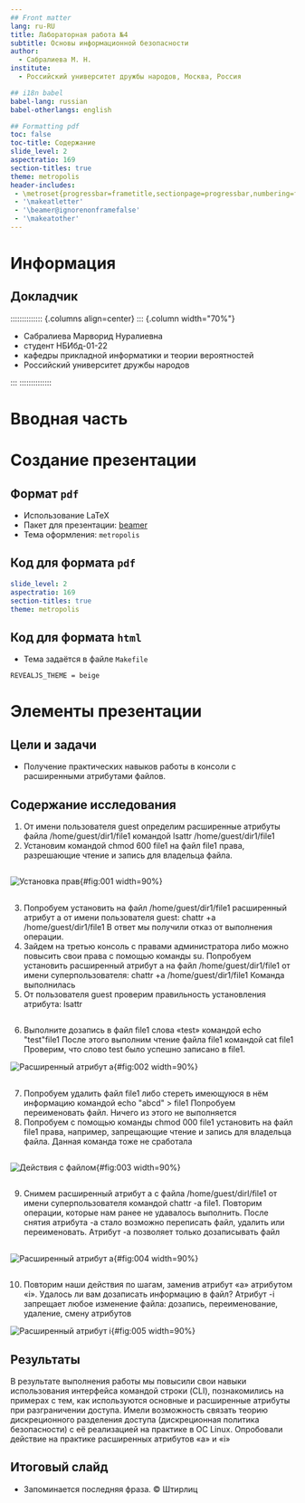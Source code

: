 ```yaml
---
## Front matter
lang: ru-RU
title: Лабораторная работа №4
subtitle: Основы информационной безопасности
author:
  - Сабралиева М. Н.
institute:
  - Российский университет дружбы народов, Москва, Россия

## i18n babel
babel-lang: russian
babel-otherlangs: english

## Formatting pdf
toc: false
toc-title: Содержание
slide_level: 2
aspectratio: 169
section-titles: true
theme: metropolis
header-includes:
 - \metroset{progressbar=frametitle,sectionpage=progressbar,numbering=fraction}
 - '\makeatletter'
 - '\beamer@ignorenonframefalse'
 - '\makeatother'
---
```


# Информация

## Докладчик

:::::::::::::: {.columns align=center}
::: {.column width="70%"}

  * Сабралиева Марворид Нуралиевна
  * студент НБИбд-01-22
  * кафедры прикладной информатики и теории вероятностей
  * Российский университет дружбы народов

:::
::::::::::::::

# Вводная часть

# Создание презентации

## Формат `pdf`

- Использование LaTeX
- Пакет для презентации: [beamer](https://ctan.org/pkg/beamer)
- Тема оформления: `metropolis`

## Код для формата `pdf`

```yaml
slide_level: 2
aspectratio: 169
section-titles: true
theme: metropolis
```

## Код для формата `html`

- Тема задаётся в файле `Makefile`

```make
REVEALJS_THEME = beige 
```

# Элементы презентации


## Цели и задачи

- Получение практических навыков работы в консоли с расширенными
атрибутами файлов.

## Содержание исследования

1. От имени пользователя guest определим расширенные атрибуты файла
/home/guest/dir1/file1 командой lsattr /home/guest/dir1/file1
2. Установим командой chmod 600 file1 на файл file1 права, разрешающие чтение и запись для владельца файла. 

##

![Установка прав](image/1.jpg){#fig:001 width=90%}

##

3. Попробуем установить на файл /home/guest/dir1/file1 расширенный атрибут a от имени пользователя guest: chattr +a /home/guest/dir1/file1
В ответ мы получили отказ от выполнения операции.
4. Зайдем на третью консоль с правами администратора либо можно повысить свои права с помощью команды su. Попробуем установить расширенный атрибут a на файл /home/guest/dir1/file1 от имени суперпользователя: chattr +a /home/guest/dir1/file1 
Команда выполнилась
5. От пользователя guest проверим правильность установления атрибута: lsattr 

##

6. Выполните дозапись в файл file1 слова «test» командой
echo "test"file1
После этого выполним чтение файла file1 командой cat file1
Проверим, что слово test было успешно записано в file1. 

![Расширенный атрибут а](image/2.jpg){#fig:002 width=90%}

##

7. Попробуем удалить файл file1 либо стереть имеющуюся в нём информацию командой echo "abcd" > file1 Попробуем переименовать файл. 
Ничего из этого не выполняется
8. Попробуем с помощью команды chmod 000 file1 установить на файл file1 права, например, запрещающие чтение и запись для владельца файла. 
Данная команда тоже не сработала 

##

![Действия с файлом](image/3.jpg){#fig:003 width=90%}

##

9. Снимем расширенный атрибут a с файла /home/guest/dirl/file1 от имени суперпользователя командой chattr -a file1. Повторим операции, которые нам ранее не удавалось выполнить. 
После снятия атрибута -а стало возможно переписать файл, удалить или переименовать. Атрибут -а позволяет только дозаписывать файл 

##

![Расширенный атрибут а](image/4.jpg){#fig:004 width=90%}

##

10. Повторим наши действия по шагам, заменив атрибут «a» атрибутом «i».
Удалось ли вам дозаписать информацию в файл? 
Атрибут -i запрещает любое изменение файла: дозапись, переименование, удаление, смену атрибутов 

![Расширенный атрибут i](image/5.jpg){#fig:005 width=90%}


## Результаты

В результате выполнения работы мы повысили свои навыки использования интерфейса командой строки (CLI), познакомились на примерах с тем, как используются основные и расширенные атрибуты при разграничении доступа.
Имели возможность связать теорию дискреционного разделения доступа (дискреционная политика безопасности) с её реализацией на практике в ОС Linux. Опробовали действие на практике расширенных атрибутов «а» и «i»

## Итоговый слайд

- Запоминается последняя фраза. © Штирлиц
